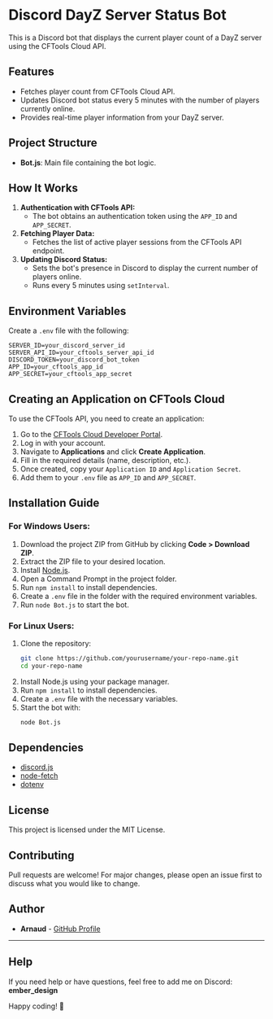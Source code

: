 # Discord DayZ Server Status Bot

This is a Discord bot that displays the current player count of a DayZ server using the CFTools Cloud API.

## Features
- Fetches player count from CFTools Cloud API.
- Updates Discord bot status every 5 minutes with the number of players currently online.
- Provides real-time player information from your DayZ server.

## Project Structure
- **Bot.js**: Main file containing the bot logic.

## How It Works
1. **Authentication with CFTools API:**
   - The bot obtains an authentication token using the `APP_ID` and `APP_SECRET`.
2. **Fetching Player Data:**
   - Fetches the list of active player sessions from the CFTools API endpoint.
3. **Updating Discord Status:**
   - Sets the bot's presence in Discord to display the current number of players online.
   - Runs every 5 minutes using `setInterval`.

## Environment Variables
Create a `.env` file with the following:
```env
SERVER_ID=your_discord_server_id
SERVER_API_ID=your_cftools_server_api_id
DISCORD_TOKEN=your_discord_bot_token
APP_ID=your_cftools_app_id
APP_SECRET=your_cftools_app_secret
```

## Creating an Application on CFTools Cloud
To use the CFTools API, you need to create an application:
1. Go to the [CFTools Cloud Developer Portal](https://data.cftools.cloud/developer).
2. Log in with your account.
3. Navigate to **Applications** and click **Create Application**.
4. Fill in the required details (name, description, etc.).
5. Once created, copy your `Application ID` and `Application Secret`.
6. Add them to your `.env` file as `APP_ID` and `APP_SECRET`.

## Installation Guide
### For Windows Users:
1. Download the project ZIP from GitHub by clicking **Code > Download ZIP**.
2. Extract the ZIP file to your desired location.
3. Install [Node.js](https://nodejs.org/).
4. Open a Command Prompt in the project folder.
5. Run `npm install` to install dependencies.
6. Create a `.env` file in the folder with the required environment variables.
7. Run `node Bot.js` to start the bot.

### For Linux Users:
1. Clone the repository:
   ```bash
   git clone https://github.com/yourusername/your-repo-name.git
   cd your-repo-name
   ```
2. Install Node.js using your package manager.
3. Run `npm install` to install dependencies.
4. Create a `.env` file with the necessary variables.
5. Start the bot with:
   ```bash
   node Bot.js
   ```

## Dependencies
- [discord.js](https://discord.js.org/)
- [node-fetch](https://www.npmjs.com/package/node-fetch)
- [dotenv](https://www.npmjs.com/package/dotenv)

## License
This project is licensed under the MIT License.

## Contributing
Pull requests are welcome! For major changes, please open an issue first to discuss what you would like to change.

## Author
- **Arnaud** - [GitHub Profile](https://github.com/yourusername)

---

## Help
If you need help or have questions, feel free to add me on Discord: **ember_design**

Happy coding! 🚀

